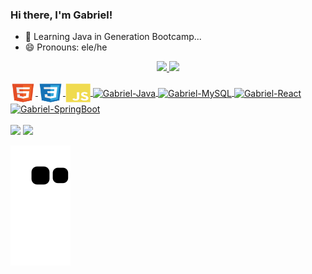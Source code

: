 ### Hi there, I'm Gabriel!

- 🌱 Learning Java in Generation Bootcamp...
- 😄 Pronouns: ele/he

<div align="center">
  <a href="https://github.com/Gabrielrn">
  <img height="180em" src="https://github-readme-stats.vercel.app/api?username=Gabrielrn&show_icons=false&theme=nightowl&include_all_commits=true&count_private=true"/>
  <img height="180em" src="https://github-readme-stats.vercel.app/api/top-langs/?username=Gabrielrn&layout=compact&langs_count=7&theme=nightowl"/>
</div>

<div style="display: inline_block"><br>
  <img align="center" alt="Gabriel-HTML" height="30" width="40" src="https://raw.githubusercontent.com/devicons/devicon/master/icons/html5/html5-original.svg">
  <img align="center" alt="Gabriel-CSS" height="30" width="40" src="https://raw.githubusercontent.com/devicons/devicon/master/icons/css3/css3-original.svg">
  <img align="center" alt="Gabriel-Js" height="30" width="40" src="https://raw.githubusercontent.com/devicons/devicon/master/icons/javascript/javascript-plain.svg">
  <img align="center" alt="Gabriel-Java" height="30" width="40" src="https://user-images.githubusercontent.com/79949781/183263012-f25771dc-17a5-4ea0-9fb3-9c21cb3620cb.png">
  <img align="center" alt="Gabriel-MySQL" height="30" width="40" src="https://user-images.githubusercontent.com/79949781/183263082-03faa487-921f-4faf-9a36-3b9bdf186525.png">
  <img align="center" alt="Gabriel-React" height="30" width="40" src="https://cdn.jsdelivr.net/gh/devicons/devicon/icons/react/react-original.svg">
  <img align="center" alt="Gabriel-SpringBoot" height="30" width="40" src="https://cdn.jsdelivr.net/gh/devicons/devicon/icons/spring/spring-original.svg">
</div>

<div> 
  <br>
  <a href = "mailto:gabriel.nascimentordn@gmail.com"><img src="https://img.shields.io/badge/-Gmail-%23333?style=for-the-badge&logo=gmail&logoColor=white" target="_blank"></a>
  <a href="https://www.linkedin.com/in/gabriel-nascimento-4a7aa9116/" target="_blank"><img src="https://img.shields.io/badge/-LinkedIn-%230077B5?style=for-the-badge&logo=linkedin&logoColor=white" target="_blank"></a> 
  
 ![Snake animation](https://github.com/Gabrielrn/Gabrielrn/blob/output/github-contribution-grid-snake.svg)
</div>
